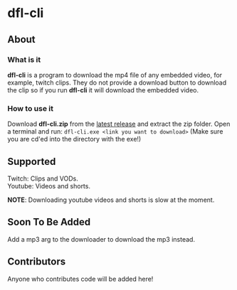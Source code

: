 # dfl-cli

## About

### What is it

**dfl-cli** is a program to download the mp4 file of any embedded video, for example, twitch clips. They do not provide a download button to download the clip so if you run **dfl-cli** it will download the embedded video.

### How to use it

Download **dfl-cli.zip** from the [latest release](https://github.com/Uvxtq/dfl-cli/releases/latest) and extract the zip folder. Open a terminal and run: ```dfl-cli.exe <link you want to download>``` (Make sure you are cd'ed into the directory with the exe!)

## Supported

Twitch: Clips and VODs.\
Youtube: Videos and shorts.

**NOTE**: Downloading youtube videos and shorts is slow at the moment.

## Soon To Be Added

Add a mp3 arg to the downloader to download the mp3 instead.

## Contributors

Anyone who contributes code will be added here!
